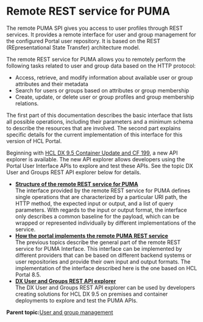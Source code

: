 # Remote REST service for PUMA 

The remote PUMA SPI gives you access to user profiles through REST services. It provides a remote interface for user and group management for the configured Portal user repository. It is based on the REST \(REpresentational State Transfer\) architecture model.

The remote REST service for PUMA allows you to remotely perform the following tasks related to user and group data based on the HTTP protocol:

-   Access, retrieve, and modify information about available user or group attributes and their metadata
-   Search for users or groups based on attributes or group membership
-   Create, update, or delete user or group profiles and group membership relations.

The first part of this documentation describes the basic interface that lists all possible operations, including their parameters and a minimum schema to describe the resources that are involved. The second part explains specific details for the current implementation of this interface for this version of HCL Portal.

Beginning with [HCL DX 9.5 Container Update and CF 199](../overview/new_cf_95.md), a new API explorer is available. The new API explorer allows developers using the Portal User Interface APIs to explore and test these APIs. See the topic DX User and Groups REST API explorer below for details.

-   **[Structure of the remote REST service for PUMA ](../dev/uprof_rest_gen.md)**  
The interface provided by the remote REST service for PUMA defines single operations that are characterized by a particular URI path, the HTTP method, the expected input or output, and a list of query parameters. With regards to the input or output format, the interface only describes a common baseline for the payload, which can be wrapped or represented individually by different implementations of the service.
-   **[How the portal implements the remote PUMA REST service ](../dev/uprof_rest_wpspec.md)**  
The previous topics describe the general part of the remote REST service for PUMA Interface. This interface can be implemented by different providers that can be based on different backend systems or user repositories and provide their own input and output formats. The implementation of the interface described here is the one based on HCL Portal 8.5.
-   **[DX User and Groups REST API explorer ](../dev/user_and_groups_rest_api_explorer.md)**  
 The DX User and Groups REST API explorer can be used by developers creating solutions for HCL DX 9.5 on premises and container deployments to explore and test the PUMA APIs.

**Parent topic:**[User and group management](../dev/wpspuma.md)

